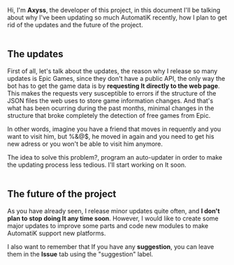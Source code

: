 Hi, I'm <b>Axyss</b>, the developer of this project, in this document I'll be talking about why I've been updating so much AutomatiK
recently, how I plan to get rid of the updates and the future of the project.
<br>
<br>
<h2>The updates</h2>

First of all, let's talk about the updates, the reason why I release so many updates is Epic Games, since they don't have a public API,
the only way the bot has to get the game data is by <b>requesting It directly to the web page</b>. This makes the requests
very susceptible to errors if the structure of the JSON files the web uses to store game information changes. And that's what has been
ocurring during the past months, minimal changes in the structure that broke completely the detection of free games from Epic.

In other words, imagine you have a friend that moves in requently and you want to visit him, but %&@$, he moved in again and
you need to get his new adress or you won't be able to visit him anymore.

The idea to solve this problem?, program an auto-updater in order to make the updating process less tedious. I'll start working on
It soon.
<br>
<br>
<h2>The future of the project</h2>

As you have already seen, I release minor updates quite often, and <b>I don't plan to stop doing It any time soon</b>. However, I
would like to create some major updates to improve some parts and code new modules to make AutomatiK support new platforms.

I also want to remember that If you have any <b>suggestion</b>, you can leave them in the <b>Issue</b> tab using the "suggestion" label.
